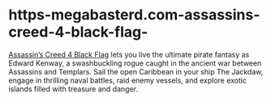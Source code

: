 # https-megabasterd.com-assassins-creed-4-black-flag-
[Assassin’s Creed 4 Black Flag](https://megabasterd.com/assassins-creed-4-black-flag/) lets you live the ultimate pirate fantasy as Edward Kenway, a swashbuckling rogue caught in the ancient war between Assassins and Templars. Sail the open Caribbean in your ship The Jackdaw, engage in thrilling naval battles, raid enemy vessels, and explore exotic islands filled with treasure and danger.
